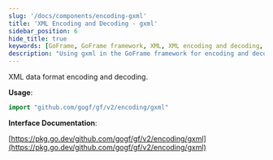 ```yaml
---
slug: '/docs/components/encoding-gxml'
title: 'XML Encoding and Decoding - gxml'
sidebar_position: 6
hide_title: true
keywords: [GoFrame, GoFrame framework, XML, XML encoding and decoding, data format, gxml, encoding parsing, Go language, programming, interface documentation]
description: "Using gxml in the GoFrame framework for encoding and decoding XML data formats. Provides basic usage of the gxml library and links to related interface documentation to help developers handle XML data easily in Go language projects. Specific implementations include import statements and examples of calling the gxml library."
---
```


XML data format encoding and decoding.

**Usage**:

```go
import "github.com/gogf/gf/v2/encoding/gxml"
```

**Interface Documentation**:

[https://pkg.go.dev/github.com/gogf/gf/v2/encoding/gxml](https://pkg.go.dev/github.com/gogf/gf/v2/encoding/gxml)